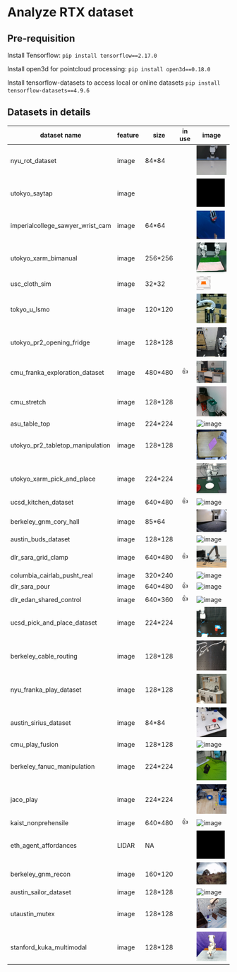 # Analyze RTX dataset
  
## Pre-requisition

Install Tensorflow:
 `pip install tensorflow==2.17.0`

Install open3d for pointcloud processing:
 `pip install open3d==0.18.0`

Install tensorflow-datasets to access local or online datasets
`pip install tensorflow-datasets==4.9.6`

## Datasets in details
|dataset name |feature | size | in use | image |
|-|-|-|:-:|-|
| nyu_rot_dataset                 | image | 84*84   |     | ![image](./example/0_nyu_rot_dataset_converted_externally_to_rlds.gif)|
| utokyo_saytap                   | image |         |     | ![image](./example/1_utokyo_saytap_converted_externally_to_rlds.gif)|
| imperialcollege_sawyer_wrist_cam| image | 64*64   |     | ![image](./example/2_imperialcollege_sawyer_wrist_cam.gif)|
| utokyo_xarm_bimanual            | image | 256*256 |     | ![image](./example/3_utokyo_xarm_bimanual_converted_externally_to_rlds.gif)|
| usc_cloth_sim                   | image | 32*32   |     | ![image](./example/4_usc_cloth_sim_converted_externally_to_rlds.gif)|
| tokyo_u_lsmo                    | image | 120*120 |     | ![image](./example/5_tokyo_u_lsmo_converted_externally_to_rlds.gif)|
| utokyo_pr2_opening_fridge       | image | 128*128 |     | ![image](./example/6_utokyo_pr2_opening_fridge_converted_externally_to_rlds.gif)|
| cmu_franka_exploration_dataset  | image | 480*480 | :+1: | ![image](./example/7_cmu_franka_exploration_dataset_converted_externally_to_rlds.gif)|
| cmu_stretch                     | image | 128*128 |     | ![image](./example/8_cmu_stretch.gif)|
| asu_table_top                   | image | 224*224 |     | ![image](./example/9_asu_table_top_converted_externally_to_rlds.gif)|
| utokyo_pr2_tabletop_manipulation| image | 128*128 |     | ![image](./example/10_utokyo_pr2_tabletop_manipulation_converted_externally_to_rlds.gif)|
| utokyo_xarm_pick_and_place      | image | 224*224 |     | ![image](./example/11_utokyo_xarm_pick_and_place_converted_externally_to_rlds.gif)|
| ucsd_kitchen_dataset            | image | 640*480 | :+1: | ![image](./example/12_ucsd_kitchen_dataset_converted_externally_to_rlds.gif)|
| berkeley_gnm_cory_hall          | image | 85*64   |     | ![image](./example/13_berkeley_gnm_cory_hall.gif)|
| austin_buds_dataset             | image | 128*128 |     | ![image](./example/14_austin_buds_dataset_converted_externally_to_rlds.gif)|
| dlr_sara_grid_clamp             | image | 640*480 | :+1: | ![image](./example/15_dlr_sara_grid_clamp_converted_externally_to_rlds.gif)|
| columbia_cairlab_pusht_real     | image | 320*240 |     | ![image](./example/16_columbia_cairlab_pusht_real.gif)|
| dlr_sara_pour                   | image | 640*480 | :+1: | ![image](./example/17_dlr_sara_pour_converted_externally_to_rlds.gif)|
| dlr_edan_shared_control         | image | 640*360 | :+1: | ![image](./example/18_dlr_edan_shared_control_converted_externally_to_rlds.gif)|
| ucsd_pick_and_place_dataset     | image | 224*224 |     | ![image](./example/19_ucsd_pick_and_place_dataset_converted_externally_to_rlds.gif)|
| berkeley_cable_routing          | image | 128*128 |     | ![image](./example/20_berkeley_cable_routing.gif)|
| nyu_franka_play_dataset         | image | 128*128 |     | ![image](./example/21_nyu_franka_play_dataset_converted_externally_to_rlds.gif)|
| austin_sirius_dataset           | image | 84*84   |     | ![image](./example/22_austin_sirius_dataset_converted_externally_to_rlds.gif)|
| cmu_play_fusion                 | image | 128*128 |     | ![image](./example/23_cmu_play_fusion.gif)|
| berkeley_fanuc_manipulation     | image | 224*224 |     | ![image](./example/25_berkeley_fanuc_manipulation.gif)|
| jaco_play                       | image | 224*224 |     | ![image](./example/26_jaco_play.gif)|
| kaist_nonprehensile             | image | 640*480 | :+1: | ![image](./example/28_kaist_nonprehensile_converted_externally_to_rlds.gif)|
| eth_agent_affordances           | LIDAR | NA      |     | ![image](./example/31_eth_agent_affordances.gif)|
| berkeley_gnm_recon              | image | 160*120 |     | ![image](./example/32_berkeley_gnm_recon.gif)|
| austin_sailor_dataset           | image | 128*128 |     | ![image](./example/33_austin_sailor_dataset_converted_externally_to_rlds.gif)|
| utaustin_mutex                  | image | 128*128 |     | ![image](./example/34_utaustin_mutex.gif)|
| stanford_kuka_multimodal        | image | 128*128 |     | ![image](./example/35_stanford_kuka_multimodal_dataset_converted_externally_to_rlds.gif)|
